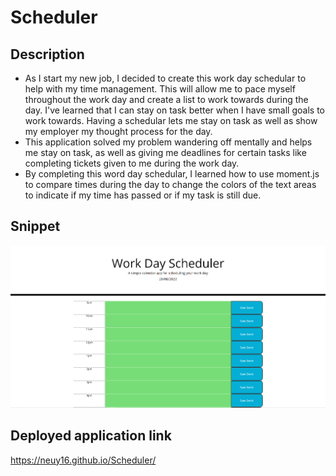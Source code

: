 # Scheduler

## Description

- As I start my new job, I decided to create this work day schedular to help with my time management. This will allow me to pace myself throughout the work day and create a list to work towards during the day. I've learned that I can stay on task better when I have small goals to work towards. Having a schedular lets me stay on task as well as show my employer my thought process for the day. 
- This application solved my problem wandering off mentally and helps me stay on task, as well as giving me deadlines for certain tasks like completing tickets given to me during the work day.
- By completing this word day schedular, I learned how to use moment.js to compare times during the day to change the colors of the text areas to indicate if my time has passed or if my task is still due.

## Snippet

![](assets/images/schedular.PNG)


## Deployed application link

https://neuy16.github.io/Scheduler/
